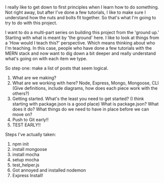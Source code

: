 I really like to get down to first principles when I learn how to do something. Not right away, but after I've done a few tutorials, I like to make sure I understand how the nuts and bolts fit together. So that's what I'm going to try to do with this project.

I want to do a multi-part series on building this project from the 'ground up.' Starting with what is meant by 'the ground' here. I like to look at things from a 'How would I teach this?' perspective. Which means thinking about who I'm teaching. In this case, people who have done a few tutorials with the MERN stack and now want to dig down a bit deeper and really understand what's going on with each item we type. 

So step one: make a list of posts that seem logical.
1.  What are we making?
2.  What are we working with here? Node, Express, Mongo, Mongoose, CLI (Give definitions, include diagrams, how does each piece work with the others?)
3.  Getting started. What's the least you need to get started? (I think starting with package.json is a good place) What is package.json? What does it do? What things do we need to have in place before we can move on?
4.  Push to Git early!!
5.  TEST EARLY!!

Steps I've actually taken: 
1. npm init
2. install mongoose
3. install mocha
4. setup mocha
5. test_helper.js
6. Got annoyed and installed nodemon
7. Express Install!
